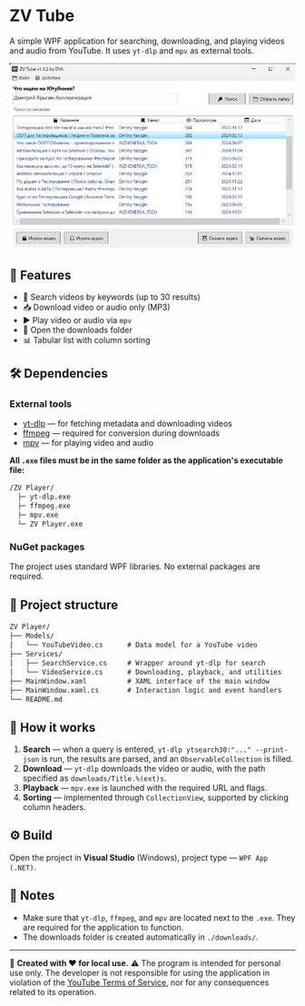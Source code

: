 # ZV Tube

A simple WPF application for searching, downloading, and playing videos and audio from YouTube. It uses `yt-dlp` and `mpv` as external tools.

![Application window](zv-tube.png)

## 🚀 Features

- 🔎 Search videos by keywords (up to 30 results)
- 📥 Download video or audio only (MP3)
- ▶️ Play video or audio via `mpv`
- 📂 Open the downloads folder
- 📊 Tabular list with column sorting

## 🛠 Dependencies

### External tools
- [yt-dlp](https://github.com/yt-dlp/yt-dlp) — for fetching metadata and downloading videos
- [ffmpeg](https://ffmpeg.org/download.html) — required for conversion during downloads
- [mpv](https://mpv.io/) — for playing video and audio

**All `.exe` files must be in the same folder as the application's executable file:**

```
/ZV Player/
  ├─ yt-dlp.exe
  ├─ ffmpeg.exe
  ├─ mpv.exe
  └─ ZV Player.exe
```

### NuGet packages
The project uses standard WPF libraries. No external packages are required.

## 📁 Project structure

```
ZV Player/
├── Models/
│   └── YouTubeVideo.cs      # Data model for a YouTube video
├── Services/
│   ├── SearchService.cs     # Wrapper around yt-dlp for search
│   └── VideoService.cs      # Downloading, playback, and utilities
├── MainWindow.xaml          # XAML interface of the main window
├── MainWindow.xaml.cs       # Interaction logic and event handlers
└── README.md
```

## 🧠 How it works

1. **Search** — when a query is entered, `yt-dlp ytsearch30:"..." --print-json` is run, the results are parsed, and an `ObservableCollection` is filled.
2. **Download** — `yt-dlp` downloads the video or audio, with the path specified as `downloads/Title.%(ext)s`.
3. **Playback** — `mpv.exe` is launched with the required URL and flags.
4. **Sorting** — implemented through `CollectionView`, supported by clicking column headers.

## ⚙️ Build

Open the project in **Visual Studio** (Windows), project type — `WPF App (.NET)`.

## 📌 Notes

- Make sure that `yt-dlp`, `ffmpeg`, and `mpv` are located next to the `.exe`. They are required for the application to function.
- The downloads folder is created automatically in `./downloads/`.

---

📌 **Created with ❤️ for local use.**
⚠️ The program is intended for personal use only.
The developer is not responsible for using the application in violation of the [YouTube Terms of Service](https://www.youtube.com/t/terms), nor for any consequences related to its operation.

